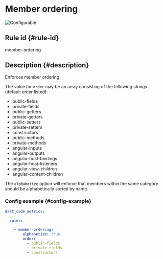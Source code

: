 # Member ordering

![Configurable](https://img.shields.io/badge/-configurable-informational)

## Rule id {#rule-id}

member-ordering

## Description {#description}

Enforces member ordering.

The value for `order` may be an array consisting of the following strings (default order listed):

- public-fields
- private-fields
- public-getters
- private-getters
- public-setters
- private-setters
- constructors
- public-methods
- private-methods
- angular-inputs
- angular-outputs
- angular-host-bindings
- angular-host-listeners
- angular-view-children
- angular-content-children

The `alphabetize` option will enforce that members within the same category should be alphabetically sorted by name.

### Config example {#config-example}

```yaml
dart_code_metrics:
  ...
  rules:
    ...
    - member-ordering:
        alphabetize: true
        order:
          - public-fields
          - private-fields
          - constructors
```

